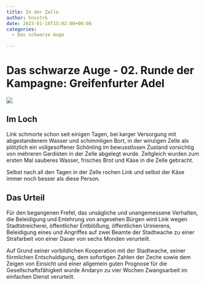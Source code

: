 ```yaml
---
title: In der Zelle
author: hnsstrk
date: 2023-01-16T15:02:00+00:00
categories:
  - Das schwarze Auge

---
```

# Das schwarze Auge - 02. Runde der Kampagne: Greifenfurter Adel

![](/uploads/hnsstrk_medieval_prison_cell_dungeon_1f6911d4-8e07-430d-a903-7b225b53001f-768x512.png)

## Im Loch

Link schmorte schon seit einigen Tagen, bei karger Versorgung mit abgestandenem Wasser und schimmligen Bort, in der winzigen Zelle als plötzlich ein vollgesoffener Schönling im bewusstlosen Zustand vorsichtig von mehreren Gardisten in der Zelle abgelegt wurde. Zeitgleich wurden zum ersten Mal sauberes Wasser, frisches Brot und Käse in die Zelle gebracht.

Selbst nach all den Tagen in der Zelle rochen Link und selbst der Käse immer noch besser als diese Person.

## Das Urteil

Für den begangenen Frefel, das unsägliche und unangemessene Verhalten, die Beleidigung und Entehrung von angesehen Bürgen wird Link wegen Stadtstreicherei, öffentlicher Entblößung, öffentlichen Urinierens, Beleidigung eines und Angriffes auf zwei Beamte der Stadtwache zu einer Strafarbeit von einer Dauer von sechs Monden verurteilt.

Auf Grund seiner vorbildlichen Kooperation mit der Stadtwache, seiner förmlichen Entschuldigung, dem sofortigen Zahlen der Zeche sowie dem Zeigen von Einsicht und einer allgemein guten Prognose für die Gesellschaftsfähigkeit wurde Andaryn zu vier Wochen Zwangsarbeit im einfachen Dienst verurteilt.